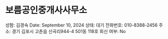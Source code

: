 # 보름공인중개사사무소

성함: 김경숙
Date: September 10, 2024
상태: 대기
전화번호: 010-8388-2456
주소: 경기 김포시 고촌읍 신곡리944-4 501동 118호
회신 여부: No